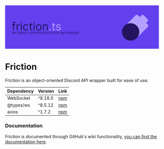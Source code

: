 ![Banner](images/Friction_banner.png)

# Friction
Friction is an object-oriented Discord API wrapper built for ease of use.

| Dependency | Version | Link |
|------------|---------|------|
| WebSocket  | ^8.18.0 | [npm](https://www.npmjs.com/package/ws) |
| @types/ws  | ^8.5.12 | [npm](https://www.npmjs.com/package/@types/ws) |
| axios      | ^1.7.2  | [npm](https://www.npmjs.com/package/axios) |

### Documentation
Friction is documented through GitHub's wiki functionality, [you can find the documentation here](https://github.com/asciidude/friction.ts/wiki).